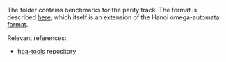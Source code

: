 The folder contains benchmarks for the parity track.
The format is described [here](https://arxiv.org/pdf/1912.05793.pdf),
which itself is an extension of the Hanoi omega-automata [format](https://adl.github.io/hoaf/index.html).

Relevant references:
- [hoa-tools](https://github.com/gaperez64/hoa-tools) repository

